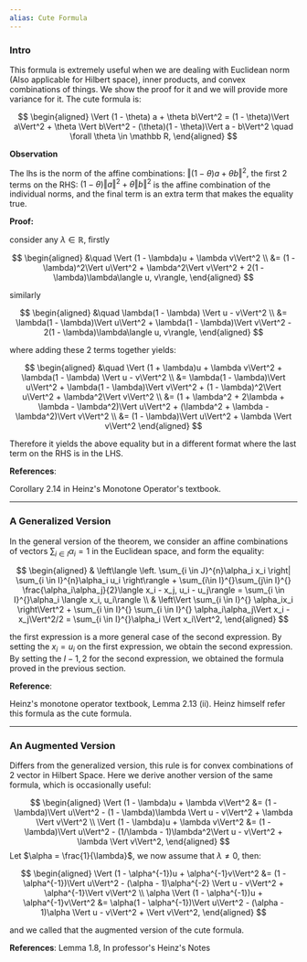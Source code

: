 ```yaml
---
alias: Cute Formula
---
```

### **Intro**

This formula is extremely useful when we are dealing with Euclidean norm (Also applicable for Hilbert space), inner products, and convex combinations of things. We show the proof for it and we will provide more variance for it. The cute formula is: 

$$
\begin{aligned}
    \Vert (1 - \theta) a + \theta b\Vert^2 = (1 - \theta)\Vert  a\Vert^2 + \theta \Vert b\Vert^2 - 
    (\theta)(1 - \theta)\Vert a - b\Vert^2 \quad \forall \theta \in \mathbb R, 
\end{aligned}
$$

**Observation**

The lhs is the norm of the affine combinations: $\Vert (1 - \theta) a + \theta b\Vert^2$, the first 2 terms on the RHS: $(1 - \theta)\Vert  a\Vert^2 + \theta \Vert b\Vert^2$ is the affine combination of the individual norms, and the final term is an extra term that makes the equality true. 

**Proof:** 

consider any $\lambda \in \mathbb R$, firstly

$$
\begin{aligned}
    &\quad \Vert (1 - \lambda)u + \lambda v\Vert^2 
    \\
    &= 
    (1 - \lambda)^2\Vert u\Vert^2 + 
    \lambda^2\Vert v\Vert^2 + 2(1 - \lambda)\lambda\langle u, v\rangle, 
\end{aligned}
$$

similarly

$$
\begin{aligned}
    &\quad \lambda(1 - \lambda) \Vert u - v\Vert^2
    \\
    &= 
    \lambda(1 - \lambda)\Vert u\Vert^2 + 
    \lambda(1 - \lambda)\Vert v\Vert^2 - 
    2(1 - \lambda)\lambda\langle u, v\rangle, 
\end{aligned}
$$

where adding these 2 terms together yields: 

$$
\begin{aligned}
    &\quad 
    \Vert (1 + \lambda)u + \lambda v\Vert^2 + \lambda(1 - \lambda)
    \Vert u - v\Vert^2
    \\
    &= 
    \lambda(1 - \lambda)\Vert u\Vert^2 + 
    \lambda(1 - \lambda)\Vert v\Vert^2 
    + 
    (1 - \lambda)^2\Vert u\Vert^2 + 
    \lambda^2\Vert v\Vert^2
    \\
    &= 
    (1 + \lambda^2 + 2\lambda + \lambda - \lambda^2)\Vert u\Vert^2
    + 
    (\lambda^2 + \lambda - \lambda^2)\Vert v\Vert^2
    \\
    &= 
    (1 - \lambda)\Vert u\Vert^2 + \lambda \Vert v\Vert^2
\end{aligned}
$$

Therefore it yields the above equality but in a different format where the last term on the RHS is in the LHS. 

**References**: 

Corollary 2.14 in Heinz's Monotone Operator's textbook. 


---
### **A Generalized Version**

In the general version of the theorem, we consider an affine combinations of vectors $\sum_{i\in I} \alpha_i = 1$ in the Euclidean space, and form the equality: 

$$
\begin{aligned}
    &
    \left\langle 
        \left.
        \sum_{i \in J}^{n}\alpha_i x_i
        \right|
        \sum_{i \in I}^{n}\alpha_i u_i
    \right\rangle +
    \sum_{i\in I}^{}\sum_{j\in I}^{}
        \frac{\alpha_i\alpha_j}{2}\langle x_i - x_j, u_i - u_j\rangle
    = 
    \sum_{i \in I}^{}\alpha_i \langle x_i, u_i\rangle
    \\
    &
    \left\Vert \sum_{i \in I}^{}
        \alpha_ix_i
    \right\Vert^2
    + 
    \sum_{i \in I}^{}
        \sum_{i \in I}^{}
            \alpha_i\alpha_j\Vert x_i - x_j\Vert^2/2
    = 
    \sum_{i \in I}^{}\alpha_i \Vert x_i\Vert^2, 
\end{aligned}
$$

the first expression is a more general case of the second expression. By setting the $x_i = u_i$ on the first expression, we obtain the second expression. By setting the $I - {1, 2}$ for the second expression, we obtained the formula proved in the previous section. 


**Reference**:

Heinz's monotone operator textbook, Lemma 2.13 (ii). Heinz himself refer this formula as the cute formula. 

---
### **An Augmented Version**

Differs from the generalized version, this rule is for convex combinations of 2 vector in Hilbert Space. Here we derive another version of the same formula, which is occasionally useful: 

$$
\begin{aligned}
    \Vert (1 - \lambda)u + \lambda v\Vert^2 
    &= 
    (1 - \lambda)\Vert u\Vert^2 - (1 - \lambda)\lambda \Vert u - v\Vert^2 + \lambda \Vert v\Vert^2
    \\
    \Vert (1 - \lambda)u + \lambda v\Vert^2 
    &= 
    (1 - \lambda)\Vert u\Vert^2 - (1/\lambda - 1)\lambda^2\Vert u - v\Vert^2 + \lambda \Vert v\Vert^2, 
\end{aligned}
$$
Let $\alpha = \frac{1}{\lambda}$, we now assume that $\lambda \neq 0$, then: 

$$
\begin{aligned}
    \Vert (1 - \alpha^{-1})u + \alpha^{-1}v\Vert^2 &= 
    (1 - \alpha^{-1})\Vert u\Vert^2 - (\alpha - 1)\alpha^{-2}
    \Vert u - v\Vert^2 + \alpha^{-1}\Vert v\Vert^2
    \\
    \alpha \Vert (1 - \alpha^{-1})u + \alpha^{-1}v\Vert^2 &= 
    \alpha(1 - \alpha^{-1})\Vert u\Vert^2 - (\alpha - 1)\alpha \Vert u - v\Vert^2
    + \Vert v\Vert^2, 
\end{aligned}
$$

and we called that the augmented version of the cute formula. 


**References**: Lemma 1.8, In professor's Heinz's Notes




